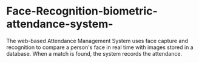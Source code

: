 # Face-Recognition-biometric-attendance-system-
The web-based Attendance Management System uses face capture and recognition to compare a person's face in real time with images stored in a database. When a match is found, the system records the attendance.
